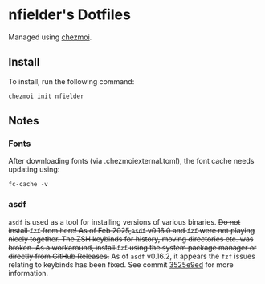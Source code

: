 # nfielder's Dotfiles

Managed using [chezmoi](https://github.com/twpayne/chezmoi).

## Install

To install, run the following command:

```shell
chezmoi init nfielder
```

## Notes

### Fonts

After downloading fonts (via .chezmoiexternal.toml), the font cache needs updating using:

```shell
fc-cache -v
```

### asdf

`asdf` is used as a tool for installing versions of various binaries. ~~Do not install `fzf` from here! As of Feb 2025,`asdf` v0.16.0 and `fzf` were not playing nicely together. The ZSH keybinds for history, moving directories etc. was broken. As a workaround, install `fzf` using the system package manager or directly from GitHub Releases.~~ As of `asdf` v0.16.2, it appears the `fzf` issues relating to keybinds has been fixed. See commit [3525e9ed](https://github.com/asdf-vm/asdf/commit/3525e9ed4edb05f15a15f00378f5336ef29aa2f4) for more information.
